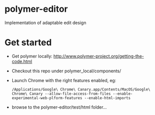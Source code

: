 polymer-editor
==============

Implementation of adaptable edit design

# Get started

* Get polymer locally: http://www.polymer-project.org/getting-the-code.html
* Checkout this repo under polymer_local/components/
* Launch Chrome with the right features enabled, eg:

    ```
    /Applications/Google\ Chrome\ Canary.app/Contents/MacOS/Google\ Chrome\ Canary --allow-file-access-from-files --enable-experimental-web-plform-features --enable-html-imports
    ```

* browse to the polymer-editor/test/html folder...

